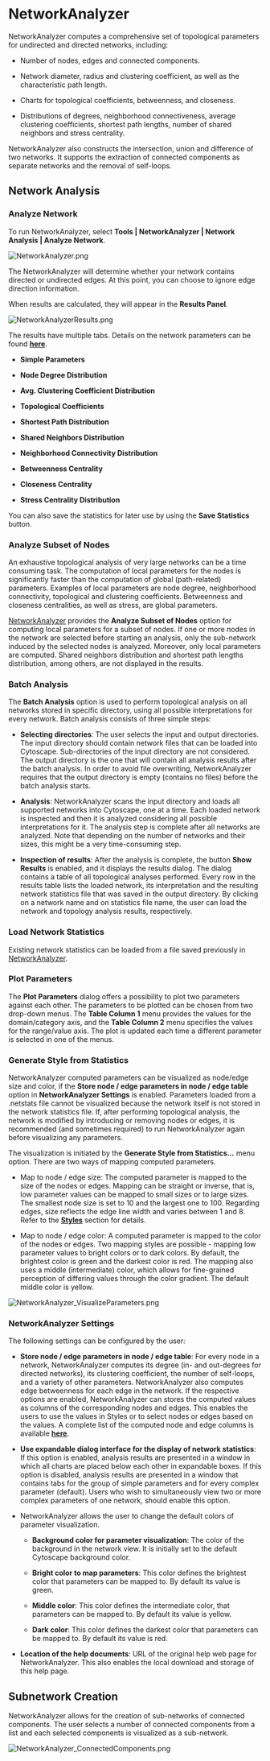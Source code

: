 <a id="networkanalyzer"> </a>
# NetworkAnalyzer

NetworkAnalyzer computes a comprehensive set of topological parameters
for undirected and directed networks, including:

-   Number of nodes, edges and connected components.

-   Network diameter, radius and clustering coefficient, as well as the
    characteristic path length.

-   Charts for topological coefficients, betweenness, and closeness.

-   Distributions of degrees, neighborhood connectiveness, average
    clustering coefficients, shortest path lengths, number of shared
    neighbors and stress centrality.

NetworkAnalyzer also constructs the intersection, union and difference
of two networks. It supports the extraction of connected components as
separate networks and the removal of self-loops.

<a id="network_analysis"> </a>
## Network Analysis

<a id="analyze_network"> </a>
### Analyze Network

To run NetworkAnalyzer, select **Tools | NetworkAnalyzer | Network
Analysis | Analyze Network**.

![NetworkAnalyzer.png](_static/images/Network_Analyzer/NetworkAnalyzer.png)

The NetworkAnalyzer will determine whether your network contains
directed or undirected edges. At this point, you can choose to ignore
edge direction information.

When results are calculated, they will appear in the **Results Panel**.

![NetworkAnalyzerResults.png](_static/images/Network_Analyzer/NetworkAnalyzerResults.png)

The results have multiple tabs. Details on the network parameters can be
found
**[here](http://med.bioinf.mpi-inf.mpg.de/netanalyzer/help/2.7/index.html#complex)**.

-   **Simple Parameters**

-   **Node Degree Distribution**

-   **Avg. Clustering Coefficient Distribution**

-   **Topological Coefficients**

-   **Shortest Path Distribution**

-   **Shared Neighbors Distribution**

-   **Neighborhood Connectivity Distribution**

-   **Betweenness Centrality**

-   **Closeness Centrality**

-   **Stress Centrality Distribution**

You can also save the statistics for later use by using the **Save
Statistics** button.

<a id="analyze_subset_of_nodes"> </a>
### Analyze Subset of Nodes

An exhaustive topological analysis of very large networks can be a time
consuming task. The computation of local parameters for the nodes is
significantly faster than the computation of global (path-related)
parameters. Examples of local parameters are node degree, neighborhood
connectivity, topological and clustering coefficients. Betweenness and
closeness centralities, as well as stress, are global parameters.

[NetworkAnalyzer](http://cytoscape-working-copy.readthedocs.org/en/latest/Chapter_18_Network_Analyzer.html#networkanalyzer)
provides the **Analyze Subset of Nodes** option for computing local
parameters for a subset of nodes. If one or more nodes in the network
are selected before starting an analysis, only the sub-network induced
by the selected nodes is analyzed. Moreover, only local parameters are
computed. Shared neighbors distribution and shortest path lengths
distribution, among others, are not displayed in the results.

<a id="batch_analysis"> </a>
### Batch Analysis

The **Batch Analysis** option is used to perform topological analysis on
all networks stored in specific directory, using all possible
interpretations for every network. Batch analysis consists of three
simple steps:

-   **Selecting directories**: The user selects the input and
    output directories. The input directory should contain network files
    that can be loaded into Cytoscape. Sub-directories of the input
    directory are not considered. The output directory is the one that
    will contain all analysis results after the batch analysis. In order
    to avoid file overwriting, NetworkAnalyzer requires that the output
    directory is empty (contains no files) before the batch
    analysis starts.

-   **Analysis**: NetworkAnalyzer scans the input directory and loads
    all supported networks into Cytoscape, one at a time. Each loaded
    network is inspected and then it is analyzed considering all
    possible interpretations for it. The analysis step is complete after
    all networks are analyzed. Note that depending on the number of
    networks and their sizes, this might be a very time-consuming step.

-   **Inspection of results**: After the analysis is complete, the
    button **Show Results** is enabled, and it displays the
    results dialog. The dialog contains a table of all topological
    analyses performed. Every row in the results table lists the loaded
    network, its interpretation and the resulting network statistics
    file that was saved in the output directory. By clicking on a
    network name and on statistics file name, the user can load the
    network and topology analysis results, respectively.

<a id="load_network_statistics"> </a>
### Load Network Statistics

Existing network statistics can be loaded from a file saved previously
in
[NetworkAnalyzer](http://cytoscape-working-copy.readthedocs.org/en/latest/Chapter_18_Network_Analyzer.html#networkanalyzer).

<a id="plot_parameters"> </a>
### Plot Parameters

The **Plot Parameters** dialog offers a possibility to plot two
parameters against each other. The parameters to be plotted can be
chosen from two drop-down menus. The **Table Column 1** menu provides
the values for the domain/category axis, and the **Table Column 2** menu
specifies the values for the range/value axis. The plot is updated each
time a different parameter is selected in one of the menus.

<a id="generate_style_from_statistics"> </a>
### Generate Style from Statistics

NetworkAnalyzer computed parameters can be visualized as node/edge size
and color, if the **Store node / edge parameters in node / edge table**
option in **NetworkAnalyzer Settings** is enabled. Parameters loaded
from a .netstats file cannot be visualized because the network itself is
not stored in the network statistics file. If, after performing
topological analysis, the network is modified by introducing or removing
nodes or edges, it is recommended (and sometimes required) to run
NetworkAnalyzer again before visualizing any parameters.

The visualization is initiated by the **Generate Style from
Statistics...** menu option. There are two ways of mapping computed
parameters.

-   Map to node / edge size: The computed parameter is mapped to the
    size of the nodes or edges. Mapping can be straight or inverse, that
    is, low parameter values can be mapped to small sizes or to
    large sizes. The smallest node size is set to 10 and the largest one
    to 100. Regarding edges, size reflects the edge line width and
    varies between 1 and 8. Refer to the
    **[Styles](http://cytoscape-working-copy.readthedocs.org/en/latest/Chapter_14_Styles.html#styles)**
    section for details.

-   Map to node / edge color: A computed parameter is mapped to the
    color of the nodes or edges. Two mapping styles are possible -
    mapping low parameter values to bright colors or to dark colors. By
    default, the brightest color is green and the darkest color is red.
    The mapping also uses a middle (intermediate) color, which allows
    for fine-grained perception of differing values through the
    color gradient. The default middle color is yellow.

![NetworkAnalyzer\_VisualizeParameters.png](_static/images/Network_Analyzer/NetworkAnalyzer_VisualizeParameters.png)

<a id="networkanalyzer_settings"> </a>
### NetworkAnalyzer Settings

The following settings can be configured by the user:

-   **Store node / edge parameters in node / edge table**: For every
    node in a network, NetworkAnalyzer computes its degree (in- and
    out-degrees for directed networks), its clustering coefficient, the
    number of self-loops, and a variety of other parameters.
    NetworkAnalyzer also computes edge betweenness for each edge in
    the network. If the respective options are enabled, NetworkAnalyzer
    can stores the computed values as columns of the corresponding nodes
    and edges. This enables the users to use the values in Styles or to
    select nodes or edges based on the values. A complete list of the
    computed node and edge columns is available
    **[here](http://med.bioinf.mpi-inf.mpg.de/netanalyzer/help/2.7/index.html#attributes)**.

-   **Use expandable dialog interface for the display of network
    statistics**: If this option is enabled, analysis results are
    presented in a window in which all charts are placed below each
    other in expandable boxes. If this option is disabled, analysis
    results are presented in a window that contains tabs for the group
    of simple parameters and for every complex parameter (default).
    Users who wish to simultaneously view two or more complex parameters
    of one network, should enable this option.

-   NetworkAnalyzer allows the user to change the default colors of
    parameter visualization.

    -   **Background color for parameter visualization**: The color of
        the background in the network view. It is initially set to the
        default Cytoscape background color.

    -   **Bright color to map parameters**: This color defines the
        brightest color that parameters can be mapped to. By default its
        value is green.

    -   **Middle color**: This color defines the intermediate color,
        that parameters can be mapped to. By default its value
        is yellow.

    -   **Dark color**: This color defines the darkest color that
        parameters can be mapped to. By default its value is red.

-   **Location of the help documents**: URL of the original help web
    page for NetworkAnalyzer. This also enables the local download and
    storage of this help page.

<a id="subnetwork_creation"> </a>
## Subnetwork Creation

NetworkAnalyzer allows for the creation of sub-networks of connected
components. The user selects a number of connected components from a
list and each selected components is visualized as a sub-network.

![NetworkAnalyzer\_ConnectedComponents.png](_static/images/Network_Analyzer/NetworkAnalyzer_ConnectedComponents.png)
